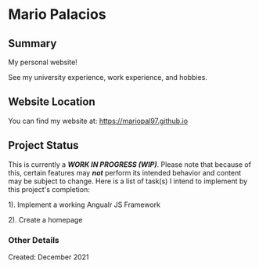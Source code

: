 # Mario Palacios

## Summary
My personal website!

See my university experience, work experience, and hobbies.  

## Website Location
You can find my website at: https://mariopal97.github.io

## Project Status
This is currently a ***WORK IN PROGRESS (WIP)***. Please note that because of this, certain features may ***not*** perform its intended behavior and content may be subject to change. Here is a list of task(s) I intend to implement by this project's completion:

1). Implement a working Angualr JS Framework

2). Create a homepage

### Other Details
Created: December 2021
